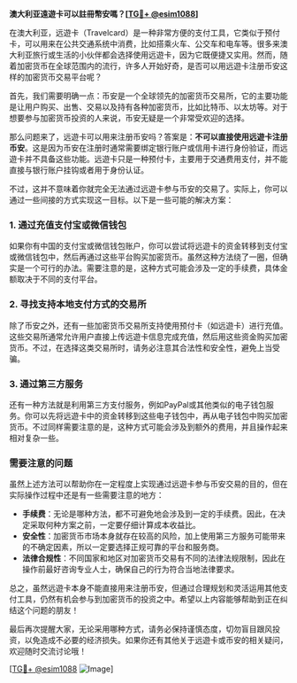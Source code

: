 **澳大利亚遠遊卡可以註冊幣安嗎？[[TG💪+ @esim1088](https://t.me/s/esim1088)]**

在澳大利亚，远遊卡（Travelcard）是一种非常方便的支付工具，它类似于预付卡，可以用来在公共交通系统中消费，比如搭乘火车、公交车和电车等。很多来澳大利亚旅行或生活的小伙伴都会选择使用远遊卡，因为它既便捷又实用。然而，随着加密货币在全球范围内的流行，许多人开始好奇，是否可以用远遊卡注册币安这样的加密货币交易平台呢？

首先，我们需要明确一点：币安是一个全球领先的加密货币交易所，它的主要功能是让用户购买、出售、交易以及持有各种加密货币，比如比特币、以太坊等。对于想要参与加密货币投资的人来说，币安无疑是一个非常受欢迎的选择。

那么问题来了，远遊卡可以用来注册币安吗？答案是：**不可以直接使用远遊卡注册币安**。这是因为币安在注册时通常需要绑定银行账户或信用卡进行身份验证，而远遊卡并不具备这些功能。远遊卡只是一种预付卡，主要用于交通费用支付，并不能直接与银行账户挂钩或者用于身份认证。

不过，这并不意味着你就完全无法通过远遊卡参与币安的交易了。实际上，你可以通过一些间接的方式实现这一目标。以下是一些可能的解决方案：

### 1. **通过充值支付宝或微信钱包**
如果你有中国的支付宝或微信钱包账户，你可以尝试将远遊卡的资金转移到支付宝或微信钱包中，然后再通过这些平台购买加密货币。虽然这种方法绕了一圈，但确实是一个可行的办法。需要注意的是，这种方式可能会涉及一定的手续费，具体金额取决于不同的支付平台。

### 2. **寻找支持本地支付方式的交易所**
除了币安之外，还有一些加密货币交易所支持使用预付卡（如远遊卡）进行充值。这些交易所通常允许用户直接上传远遊卡信息完成充值，然后用这些资金购买加密货币。不过，在选择这类交易所时，请务必注意其合法性和安全性，避免上当受骗。

### 3. **通过第三方服务**
还有一种方法就是利用第三方支付服务，例如PayPal或其他类似的电子钱包服务。你可以先将远遊卡中的资金转移到这些电子钱包中，再从电子钱包中购买加密货币。不过同样需要注意的是，这种方式可能会涉及到额外的费用，并且操作起来相对复杂一些。

### 需要注意的问题

虽然上述方法可以帮助你在一定程度上实现通过远遊卡参与币安交易的目的，但在实际操作过程中还是有一些需要注意的地方：

- **手续费**：无论是哪种方法，都不可避免地会涉及到一定的手续费。因此，在决定采取何种方案之前，一定要仔细计算成本收益比。
- **安全性**：加密货币市场本身就存在较高的风险，加上使用第三方服务可能带来的不确定因素，所以一定要选择正规可靠的平台和服务商。
- **法律合规性**：不同国家和地区对加密货币交易有不同的法律法规限制，因此在操作前最好咨询专业人士，确保自己的行为符合当地法律要求。

总之，虽然远遊卡本身不能直接用来注册币安，但通过合理规划和灵活运用其他支付工具，仍然有机会参与到加密货币的投资之中。希望以上内容能够帮助到正在纠结这个问题的朋友！

最后再次提醒大家，无论采用哪种方式，请务必保持谨慎态度，切勿盲目跟风投资，以免造成不必要的经济损失。如果你还有其他关于远遊卡或币安的相关疑问，欢迎随时交流讨论哦！

[[TG💪+ @esim1088](https://t.me/s/esim1088) ![Image](https://i.postimg.cc/4NQfJmqS/Snipaste-2025-05-13-00-14-12.png)]